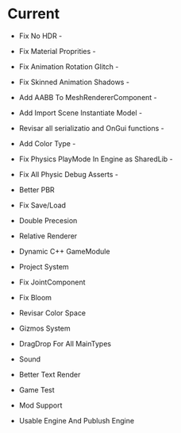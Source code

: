 # Current

* Fix No HDR -
* Fix Material Proprities -
* Fix Animation Rotation Glitch -
* Fix Skinned Animation Shadows - 
* Add AABB To MeshRendererComponent -
* Add Import Scene Instantiate Model -
* Revisar all serializatio and OnGui functions -
* Add Color Type - 
* Fix Physics PlayMode In Engine as SharedLib - 
* Fix All Physic Debug Asserts -

* Better PBR
* Fix Save/Load

* Double Precesion
* Relative Renderer
* Dynamic C++ GameModule
* Project System

* Fix JointComponent
* Fix Bloom
* Revisar Color Space 
* Gizmos System
* DragDrop For All MainTypes
* Sound
* Better Text Render
* Game Test

* Mod Support
* Usable Engine And Publush Engine